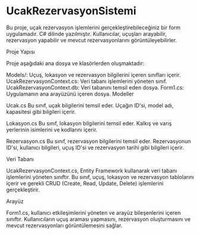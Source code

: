 # UcakRezervasyonSistemi

Bu proje, uçak rezervasyon işlemlerini gerçekleştirebileceğiniz bir form uygulamadır. C# dilinde yazılmıştır. Kullanıcılar, uçuşları arayabilir, rezervasyon yapabilir ve mevcut rezervasyonlarını görüntüleyebilirler.

Proje Yapısı

Proje aşağıdaki ana dosya ve klasörlerden oluşmaktadır:

Models/: Uçuş, lokasyon ve rezervasyon bilgilerini içeren sınıfları içerir.
UcakRezervasyonContext.cs: Veri tabanı işlemlerini yöneten sınıf.
UcakRezervasyonContext.db: Veri tabanını temsil eden dosya.
Form1.cs: Uygulamanın ana arayüzünü içeren dosya.
Modeller

Ucak.cs
Bu sınıf, uçak bilgilerini temsil eder. Uçağın ID'si, model adı, kapasitesi gibi bilgileri içerir.

Lokasyon.cs
Bu sınıf, lokasyon bilgilerini temsil eder. Kalkış ve varış yerlerinin isimlerini ve kodlarını içerir.

Rezervasyon.cs
Bu sınıf, rezervasyon bilgilerini temsil eder. Rezervasyonun ID'si, kullanıcı bilgileri, uçuş ID'si ve rezervasyon tarihi gibi bilgileri içerir.

Veri Tabanı

UcakRezervasyonContext.cs, Entity Framework kullanarak veri tabanı işlemlerini yöneten sınıftır. Bu sınıf, uçuş, lokasyon ve rezervasyon tablolarını içerir ve gerekli CRUD (Create, Read, Update, Delete) işlemlerini gerçekleştirir.

Arayüz

Form1.cs, kullanıcı etkileşimlerini yöneten ve arayüz bileşenlerini içeren sınıftır. Kullanıcıların uçuş araması yapmasını, rezervasyon oluşturmasını ve mevcut rezervasyonları görüntülemesini sağlar.
